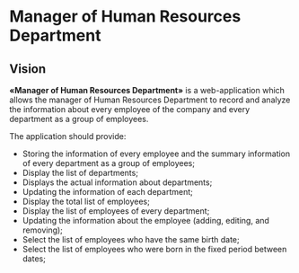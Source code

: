 # Manager of Human Resources Department

## Vision

**«Manager of Human Resources Department»** is a web-application which allows the manager of 
Human Resources Department to record and analyze the information about every employee of 
the company and every department as a group of employees.

The application should provide:

* Storing the information of every employee and the summary information of every department as
a group of employees;
* Display the list of departments;
* Displays the actual information about departments;
* Updating the information of each department;
* Display the total list of employees;
* Display the list of employees of every department;
* Updating the information about the employee (adding, editing, and removing);
* Select the list of employees who have the same birth date;
* Select the list of employees who were born in the fixed period between dates;

